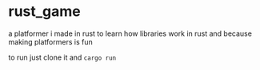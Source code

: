 # rust_game

a platformer i made in rust to learn how libraries work in rust and because making platformers is fun

to run just clone it and
```cargo run```
